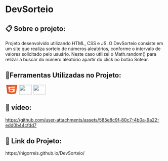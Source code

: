 <h1>DevSorteio</h1>
<h2>📋 Sobre o projeto: </h2>
<p>Projeto desenvolvido utilizando HTML, CSS e JS. O DevSorteio consiste em um site que realiza sorteio de números aleatórios, conforme o intervalo de valores solicitado pelo usuário. Neste caso utilizei o Math.random() para relizar a buscar do número aleatório apartir do click no botão Sotear. </p>
<h2> 📌Ferramentas Utilizadas no Projeto:</h2>
 <div style= "display:inline_block">
   <img align="center" alt="Higor-HTML" height="30" width="40" src="https://raw.githubusercontent.com/devicons/devicon/master/icons/html5/html5-original.svg">
   <img align="center" height="30" width="40 "src="https://cdn.jsdelivr.net/gh/devicons/devicon@latest/icons/css3/css3-original.svg" /> 
   <img align="center" height="30" width="40 " src="https://cdn.jsdelivr.net/gh/devicons/devicon@latest/icons/javascript/javascript-original.svg" />
 </div>
 <h2>🎥 vídeo:</h2>

https://github.com/user-attachments/assets/585e8c9f-80c7-4b0a-9a22-edd0b44cfdd7

 <h2>🔗 Link do Projeto:</h2>
 https://higorreis.github.io/DevSorteio/




